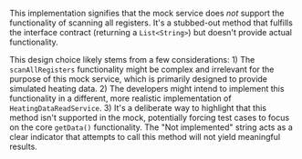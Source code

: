 This implementation signifies that the mock service does *not* support the functionality of scanning all registers.  It's a stubbed-out method that fulfills the interface contract (returning a `List<String>`) but doesn't provide actual functionality.

This design choice likely stems from a few considerations: 1) The `scanAllRegisters` functionality might be complex and irrelevant for the purpose of this mock service, which is primarily designed to provide simulated heating data. 2) The developers might intend to implement this functionality in a different, more realistic implementation of `HeatingDataReadService`. 3)  It's a deliberate way to highlight that this method isn't supported in the mock, potentially forcing test cases to focus on the core `getData()` functionality.  The "Not implemented" string acts as a clear indicator that attempts to call this method will not yield meaningful results.